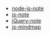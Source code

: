* [node-js-note](code/JavaScript/node-js-note.md)
* [js-note](code/JavaScript/js-note.md)
* [jQuery-note](code/JavaScript/jQuery-note.md)
* [js-mindmap](code/JavaScript/js-mindmap.md)
